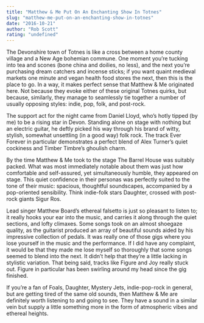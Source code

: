 ```yaml
---
title: "Matthew & Me Put On An Enchanting Show In Totnes"
slug: "matthew-me-put-on-an-enchanting-show-in-totnes"
date: "2016-10-21"
author: "Rob Scott"
rating: "undefined"
---
```


The Devonshire town of Totnes is like a cross between a home county village and a New Age bohemian commune. One moment you’re tucking into tea and scones (bone china and doilies, no less), and the next you’re purchasing dream catchers and incense sticks; if you want quaint medieval markets one minute and vegan health food stores the next, then this is the place to go. In a way, it makes perfect sense that Matthew & Me originated here. Not because they evoke either of these original Totnes quirks, but because, similarly, they manage to seamlessly tie together a number of usually opposing styles: indie, pop, folk, and post-rock.

The support act for the night came from Daniel Lloyd, who’s hotly tipped (by me) to be a rising star in Devon. Standing alone on stage with nothing but an electric guitar, he deftly picked his way through his brand of witty, stylish, somewhat unsettling (in a good way) folk rock. The track Ever Forever in particular demonstrates a perfect blend of Alex Turner’s quiet cockiness and Timber Timbre’s ghoulish charm.

By the time Matthew & Me took to the stage The Barrel House was suitably packed. What was most immediately notable about them was just how comfortable and self-assured, yet simultaneously humble, they appeared on stage. This quiet confidence in their personas was perfectly suited to the tone of their music: spacious, thoughtful soundscapes, accompanied by a pop-oriented sensibility. Think indie-folk stars Daughter, crossed with post-rock giants Sigur Ros.

Lead singer Matthew Board’s ethereal falsetto is just so pleasant to listen to; it really hooks your ear into the music, and carries it along through the quiet sections, and lofty climaxes. Some songs took on an almost shoegaze quality, as the guitarist produced an array of beautiful sounds aided by his impressive collection of pedals. It was really one of those gigs where you lose yourself in the music and the performance. If I did have any complaint, it would be that they made me lose myself so thoroughly that some songs seemed to blend into the next. It didn’t help that they’re a little lacking in stylistic variation. That being said, tracks like Figure and Joy really stuck out. Figure in particular has been swirling around my head since the gig finished.

If you’re a fan of Foals, Daughter, Mystery Jets, indie-pop-rock in general, but are getting tired of the same old sounds, then Matthew & Me are definitely worth listening to and going to see. They have a sound in a similar vein but supply a little something more in the form of atmospheric vibes and ethereal heights.
